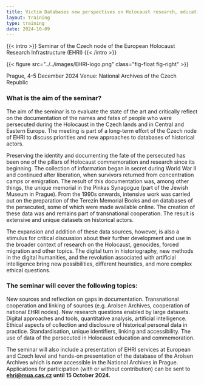 ```yaml
---
title: Victim Databases new perspectives on Holocaust research, education and remembrance
layout: training
type: training
date: 2024-10-09
---
```


{{< intro >}}
Seminar of the Czech node of the European Holocaust Research Infrastructure (EHRI)
{{< /intro >}}

{{< figure src="../../images/EHRI-logo.png" class="fig-float fig-right" >}}

Prague, 4-5 December 2024
Venue: National Archives of the Czech Republic

### What is the aim of the seminar?
The aim of the seminar is to evaluate the state of the art and critically reflect on the documentation of the names and fates of people who were persecuted during the Holocaust in the Czech lands and in Central and Eastern Europe. The meeting is part of a long-term effort of the Czech node of EHRI to discuss priorities and new approaches to databases of historical actors.

Preserving the identity and documenting the fate of the persecuted has been one of the pillars of Holocaust commemoration and research since its beginning. The collection of information began in secret during World War II and continued after liberation, when survivors returned from concentration camps or emigration. The result of this documentation was, among other things, the unique memorial in the Pinkas Synagogue (part of the Jewish Museum in Prague). From the 1990s onwards, intensive work was carried out on the preparation of the Terezín Memorial Books and on databases of the persecuted, some of which were made available online. The creation of these data was and remains part of transnational cooperation. The result is extensive and unique datasets on historical actors.

The expansion and addition of these data sources, however, is also a stimulus for critical discussion about their further development and use in the broader context of research on the Holocaust, genocides, forced migration and other topics. The digital turn in historiography, new methods in the digital humanities, and the revolution associated with artificial intelligence bring new possibilities, different heuristics, and more complex ethical questions.

### The seminar will cover the following topics:
New sources and reflection on gaps in documentation.
Transnational cooperation and linking of sources (e.g. Arolsen Archives, cooperation of national EHRI nodes). 
New research questions enabled by large datasets. 
Digital approaches and tools, quantitative analysis, artificial intelligence. 
Ethical aspects of collection and disclosure of historical personal data in practice. 
Standardisation, unique identifiers, linking and accessibility. 
The use of data of the persecuted in Holocaust education and commemoration.

The seminar will also include a presentation of EHRI services at European and Czech level and hands-on presentation of the database of the Arolsen Archives which is now accessible in the National Archives in Prague. Applications for participation (with or without contribution) can be sent to <b> ehri@mua.cas.cz until 15 October 2024.
